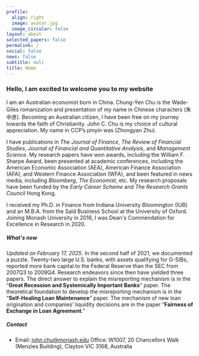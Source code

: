 ```yaml
---
profile:
  align: right
  image: avatar.jpg
  image_circular: false
layout: about
selected_papers: false
permalink: /
social: false
news: false
subtitle: null
title: Home
---
```

### Hello, I am excited to welcome you to my website

I am an Australian economist born in China. Chung-Yen Chu is the Wade-Giles romanization and presentation of my name in Chinese characters (朱中彦). Becoming an Australian citizen, I have been free on my journey towards the faith of Christianity. John C. Chu is my choice of cultural appreciation. My name in CCP’s pinyin was (Zhongyan Zhu).

I have publications in *The Journal of Finance*, *The Review of Financial Studies*, *Journal of Financial and Quantitative Analysis*, and *Management Science*. My research papers have won awards, including the William F. Sharpe Award, been presented at academic conferences, including the American Economic Association (AEA), American Finance Association (AFA), and Western Finance Association (WFA), and been featured in news media, including *Bloomberg*, *The Economist*, etc. My research proposals have been funded by the *Early Career Scheme* and *The Research Grants Council* Hong Kong.

I received my Ph.D. in Finance from Indiana University Bloomington (IUB) and an M.B.A. from the Saïd Business School at the University of Oxford. Joining Monash University in 2016, I was Dean's Commendation for Excellence in Research in 2020.

##### W﻿hat's new

*Updated on February 17, 2025*. In the second half of 2021, we documented a puzzle. Twenty-two large U.S. banks, with assets qualifying for G-SIBs, reported more bank capital to the Federal Reserve than the SEC from 2007Q3 to 2009Q4. Research endeavors since then have yielded three papers. The direct answer to explain the misreporting mechanism is in the “**Great Recession and Systemically Important Banks**” paper. The theoretical foundation to develop the misreporting mechanism is in the “**Self-Healing Loan Maintenance**” paper. The mechanism of new loan origination and companies’ liquidity decisions are in the paper “**Fairness of Exchange in Loan Agreement**.”

##### Contact

* Email: <a href="mailto:john.chu@monash.edu">john.chu@monash.edu</a> Office: W1007, 20 Chancellors Walk (Menzies Building), Clayton VIC 3168, Australia